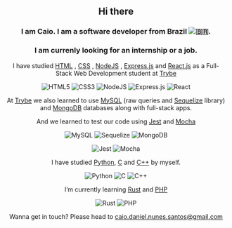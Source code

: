 <div align="center">
          
## Hi there

### I am Caio. I am a software developer from Brazil ![🇧🇷](https://github.com/gosquared/flags/raw/master/flags/flags/flat/16/Brazil.png).

### I am currenly looking for an internship or a job.

I have studied [HTML](https://developer.mozilla.org/en-US/docs/Web/HTML)
          , [CSS](https://developer.mozilla.org/en-US/docs/Web/CSS)
          , [NodeJS](https://nodejs.org/) 
          , [Express.js](https://expressjs.com/)
          and  [React.js](https://reactjs.org/)
          as a Full-Stack Web Development student at [Trybe](https://www.credential.net/profile/caiodanielnunessantos488633/wallet)
     
![HTML5](https://img.shields.io/badge/html5-%23E34F26.svg?style=for-the-badge&logo=html5&logoColor=white)
![CSS3](https://img.shields.io/badge/css3-%231572B6.svg?style=for-the-badge&logo=css3&logoColor=white)
![NodeJS](https://img.shields.io/badge/node.js-6DA55F?style=for-the-badge&logo=node.js&logoColor=white)
![Express.js](https://img.shields.io/badge/express.js-%23404d59.svg?style=for-the-badge&logo=express&logoColor=%2361DAFB)
![React](https://img.shields.io/badge/react-%2320232a.svg?style=for-the-badge&logo=react&logoColor=%2361DAFB)

At [Trybe](https://www.credential.net/profile/caiodanielnunessantos488633/wallet) we also learned
to use [MySQL](https://www.mysql.com/) (raw queries and [Sequelize](https://sequelize.org/) library)
and [MongoDB](https://www.mongodb.com/) databases along with full-stack apps.
          
And we learned to test our code using [Jest](https://jestjs.io/) and [Mocha](https://mochajs.org/)

![MySQL](https://img.shields.io/badge/mysql-%2300f.svg?style=for-the-badge&logo=mysql&logoColor=white)
![Sequelize](https://img.shields.io/badge/Sequelize-52B0E7?style=for-the-badge&logo=Sequelize&logoColor=white)
![MongoDB](https://img.shields.io/badge/MongoDB-%234ea94b.svg?style=for-the-badge&logo=mongodb&logoColor=white)
          
![Jest](https://img.shields.io/badge/-jest-%23C21325?style=for-the-badge&logo=jest&logoColor=white)
![Mocha](https://img.shields.io/badge/-mocha-%238D6748?style=for-the-badge&logo=mocha&logoColor=white)

I have studied
          [Python](https://www.python.org/),
          [C](https://www.iso.org/standard/74528.html)
          and [C++](https://www.iso.org/standard/79358.html)
          by myself.

![Python](https://img.shields.io/badge/python-3670A0?style=for-the-badge&logo=python&logoColor=ffdd54)
![C](https://img.shields.io/badge/c-%2300599C.svg?style=for-the-badge&logo=c&logoColor=white)
![C++](https://img.shields.io/badge/c++-%2300599C.svg?style=for-the-badge&logo=c%2B%2B&logoColor=white)

I’m currently learning [Rust](https://www.rust-lang.org/) and [PHP](https://www.php.net/)

![Rust](https://img.shields.io/badge/rust-%23000000.svg?style=for-the-badge&logo=rust&logoColor=white)
![PHP](https://img.shields.io/badge/php-%23777BB4.svg?style=for-the-badge&logo=php&logoColor=white)

Wanna get in touch? Please head to caio.daniel.nunes.santos@gmail.com

</div>
